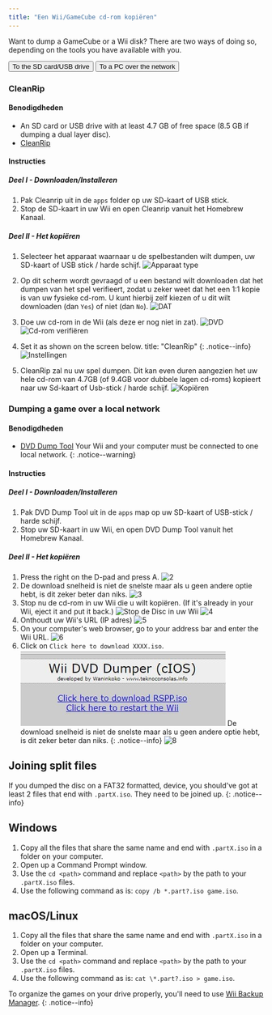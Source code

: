 ```yaml
---
title: "Een Wii/GameCube cd-rom kopiëren"
---
```


Want to dump a GameCube or a Wii disk? There are two ways of doing so, depending on the tools you have available with you.

<button class="tablinks btn btn--large btn--primary" id="defaultOpen" onclick="openTab(event, 'cleanrip')">To the SD card/USB drive</button>
<button class="tablinks btn btn--large btn--info" onclick="openTab(event, 'dump-smb')">To a PC over the network</button>

<div id="cleanrip" class="blanktabcontent" markdown="1">

### CleanRip

#### Benodigdheden

- An SD card or USB drive with at least 4.7 GB of free space (8.5 GB if dumping a dual layer disc).
- [CleanRip](https://github.com/emukidid/cleanrip/releases/latest)

#### Instructies

##### Deel I - Downloaden/Installeren

1. Pak Cleanrip uit in de `apps` folder op uw SD-kaart of USB stick.
1. Stop de SD-kaart in uw Wii en open Cleanrip vanuit het Homebrew Kanaal.

##### Deel II - Het kopiëren

1. Selecteer het apparaat waarnaar u de spelbestanden wilt dumpen, uw SD-kaart of USB stick / harde schijf. ![Apparaat type](/images/CleanRip/2.png)
1. Op dit scherm wordt gevraagd of u een bestand wilt downloaden dat het dumpen van het spel verifieert, zodat u zeker weet dat het een 1:1 kopie is van uw fysieke cd-rom. U kunt hierbij zelf kiezen of u dit wilt downloaden (dan `Yes`) of niet (dan `No`). ![DAT](/images/CleanRip/3.png)
1. Doe uw cd-rom in de Wii (als deze er nog niet in zat). ![DVD](/images/CleanRip/4.png) ![Cd-rom verifiëren](/images/CleanRip/5.png)
1. Set it as shown on the screen below.
title: "CleanRip"
{: .notice--info}
![Instellingen](/images/CleanRip/6.png)

1. CleanRip zal nu uw spel dumpen. Dit kan even duren aangezien het uw hele cd-rom van 4.7GB (of 9.4GB voor dubbele lagen cd-roms) kopieert naar uw Sd-kaart of Usb-stick / harde schijf. ![Kopiëren](/images/CleanRip/7.png)
</div>

<div id="dump-smb" class="blanktabcontent" markdown="1">

### Dumping a game over a local network

#### Benodigdheden

- [DVD Dump Tool](/assets/files/DVDDumpTool.zip)
Your Wii and your computer must be connected to one local network.
{: .notice--warning}

#### Instructies

##### Deel I - Downloaden/Installeren

1. Pak DVD Dump Tool uit in de `apps` map op uw SD-kaart of USB-stick / harde schijf.
1. Stop uw SD-kaart in uw Wii, en open DVD Dump Tool vanuit het Homebrew Kanaal.

##### Deel II - Het kopiëren

1. Press the right on the D-pad and press A. ![2](/images/DumpDiscs_LAN/2.png)
1. De download snelheid is niet de snelste maar als u geen andere optie hebt, is dit zeker beter dan niks. ![3](/images/DumpDiscs_LAN/3.png)
1. Stop nu de cd-rom in uw Wii die u wilt kopiëren. (If it's already in your Wii, eject it and put it back.) ![Stop de Disc in uw Wii](/images/DumpDiscs_LAN/insertthedisc.jpg) ![4](/images/DumpDiscs_LAN/4.png)
1. Onthoudt uw Wii's URL (IP adres) ![5](/images/DumpDiscs_LAN/5.png)
1. On your computer's web browser, go to your address bar and enter the Wii URL. ![6](/images/DumpDiscs_LAN/6.png)
1. Click on `Click here to download XXXX.iso`. ![7](/images/DumpDiscs_LAN/7.jpg)
De download snelheid is niet de snelste maar als u geen andere optie hebt, is dit zeker beter dan niks.
{: .notice--info}
![8](/images/DumpDiscs_LAN/8.PNG)
</div>

## Joining split files

If you dumped the disc on a FAT32 formatted, device, you should've got at least 2 files that end with `.partX.iso`. They need to be joined up.
{: .notice--info}

## Windows

1. Copy all the files that share the same name and end with `.partX.iso` in a folder on your computer.
1. Open up a Command Prompt window.
1. Use the `cd <path>` command and replace `<path>` by the path to your `.partX.iso` files.
1. Use the following command as is: `copy /b *.part?.iso game.iso`.

## macOS/Linux

1.  Copy all the files that share the same name and end with `.partX.iso` in a folder on your computer.
1.  Open up a Terminal.
1.  Use the `cd <path>` command and replace `<path>` by the path to your `.partX.iso` files.
1.  Use the following command as is: `cat \*.part?.iso > game.iso`.

To organize the games on your drive properly, you'll need to use [Wii Backup Manager](wiibackupmanager).
{: .notice--info}

<script>
    let tabcontent = document.getElementsByClassName("blanktabcontent");
    let tablinks = document.getElementsByClassName("tablinks");

    function openTab(evt, tabName) {
        let element;

        for (element of tabcontent) {
            element.style.display = "none";
        }

        for (element of tablinks) {
            element.className = element.className.replace("btn--primary", "btn--info");
            if (!element.className.includes('btn--info'))
                element.className += " btn--info";
        }

        document.getElementById(tabName).style.display = "block";
        evt.currentTarget.className = evt.currentTarget.className.replace("btn--info", "btn--primary");
    }

    // Get the element with id="defaultOpen" and click on it
    document.getElementById("defaultOpen").click();
</script>
